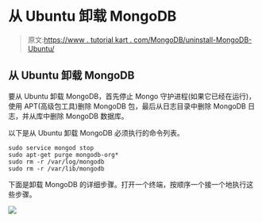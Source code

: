 # 从 Ubuntu 卸载 MongoDB

> 原文:[https://www . tutorial kart . com/MongoDB/uninstall-MongoDB-Ubuntu/](https://www.tutorialkart.com/mongodb/uninstall-mongodb-ubuntu/)

## 从 Ubuntu 卸载 MongoDB

要从 Ubuntu 卸载 MongoDB，首先停止 Mongo 守护进程(如果它已经在运行)，使用 APT(高级包工具)删除 MongoDB 包，最后从日志目录中删除 MongoDB 日志，并从库中删除 MongoDB 数据库。

以下是从 Ubuntu 卸载 MongoDB 必须执行的命令列表。

```
sudo service mongod stop
sudo apt-get purge mongodb-org*
sudo rm -r /var/log/mongodb
sudo rm -r /var/lib/mongodb
```

下面是卸载 MongoDB 的详细步骤。打开一个终端，按顺序一个接一个地执行这些步骤。

[![](../Images/925da31b32d6bc3827932f6c8afb11bb.png)](https://www.tutorialkart.com/)